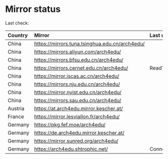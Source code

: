 <script src="./time.js"></script>
# Mirror status
Last check: <script type="text/javascript">localize(1759930405.6534512);</script>

|Country|Mirror|Last update|
|:------|:-----|:----------|
|China|https://mirrors.tuna.tsinghua.edu.cn/arch4edu/|<script type="text/javascript">localize(1759905912);</script>|
|China|https://mirrors.aliyun.com/arch4edu/|<script type="text/javascript">localize(1759905912);</script>|
|China|https://mirrors.bfsu.edu.cn/arch4edu/|<script type="text/javascript">localize(1759905912);</script>|
|China|https://mirrors.cernet.edu.cn/arch4edu/|ReadTimeout|
|China|https://mirror.iscas.ac.cn/arch4edu/|<script type="text/javascript">localize(1759905912);</script>|
|China|https://mirrors.nju.edu.cn/arch4edu/|<script type="text/javascript">localize(1759862671);</script>|
|China|https://mirror.nyist.edu.cn/arch4edu/|<script type="text/javascript">localize(1759905912);</script>|
|China|https://mirrors.sau.edu.cn/arch4edu/|<script type="text/javascript">localize(1756795646);</script>|
|Austria|https://at.arch4edu.mirror.kescher.at/|<script type="text/javascript">localize(1759905912);</script>|
|France|https://mirror.lesviallon.fr/arch4edu/|<script type="text/javascript">localize(1756709288);</script>|
|Germany|https://pkg.fef.moe/arch4edu/|<script type="text/javascript">localize(1759905912);</script>|
|Germany|https://de.arch4edu.mirror.kescher.at/|<script type="text/javascript">localize(1759905912);</script>|
|Germany|https://mirror.sunred.org/arch4edu/|<script type="text/javascript">localize(1759905912);</script>|
|Germany|https://arch4edu.shtrophic.net/|ConnectionError|

<script src="./tablefilter/tablefilter.js"></script>
<script src="./table.js"></script>